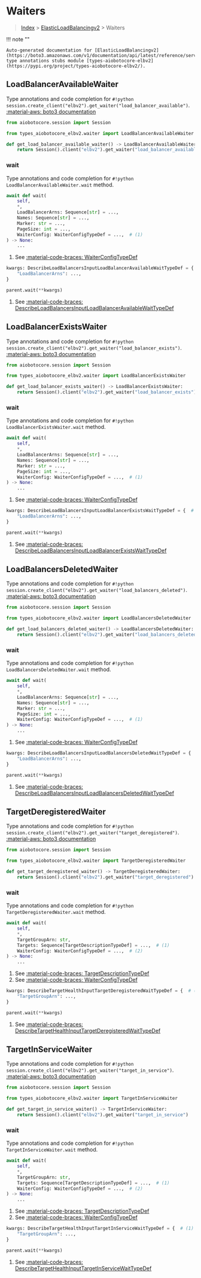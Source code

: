 # Waiters

> [Index](../README.md) > [ElasticLoadBalancingv2](./README.md) > Waiters

!!! note ""

    Auto-generated documentation for [ElasticLoadBalancingv2](https://boto3.amazonaws.com/v1/documentation/api/latest/reference/services/elbv2.html#ElasticLoadBalancingv2)
    type annotations stubs module [types-aiobotocore-elbv2](https://pypi.org/project/types-aiobotocore-elbv2/).

## LoadBalancerAvailableWaiter

Type annotations and code completion for `#!python session.create_client("elbv2").get_waiter("load_balancer_available")`.
[:material-aws: boto3 documentation](https://boto3.amazonaws.com/v1/documentation/api/latest/reference/services/elbv2.html#ElasticLoadBalancingv2.Waiter.LoadBalancerAvailable)

```python title="Usage example"
from aiobotocore.session import Session

from types_aiobotocore_elbv2.waiter import LoadBalancerAvailableWaiter

def get_load_balancer_available_waiter() -> LoadBalancerAvailableWaiter:
    return Session().client("elbv2").get_waiter("load_balancer_available")
```


### wait

Type annotations and code completion for `#!python LoadBalancerAvailableWaiter.wait` method.

```python title="Method definition"
await def wait(
    self,
    *,
    LoadBalancerArns: Sequence[str] = ...,
    Names: Sequence[str] = ...,
    Marker: str = ...,
    PageSize: int = ...,
    WaiterConfig: WaiterConfigTypeDef = ...,  # (1)
) -> None:
    ...
```

1. See [:material-code-braces: WaiterConfigTypeDef](./type_defs.md#waiterconfigtypedef) 


```python title="Usage example with kwargs"
kwargs: DescribeLoadBalancersInputLoadBalancerAvailableWaitTypeDef = {  # (1)
    "LoadBalancerArns": ...,
}

parent.wait(**kwargs)
```

1. See [:material-code-braces: DescribeLoadBalancersInputLoadBalancerAvailableWaitTypeDef](./type_defs.md#describeloadbalancersinputloadbalanceravailablewaittypedef) 
## LoadBalancerExistsWaiter

Type annotations and code completion for `#!python session.create_client("elbv2").get_waiter("load_balancer_exists")`.
[:material-aws: boto3 documentation](https://boto3.amazonaws.com/v1/documentation/api/latest/reference/services/elbv2.html#ElasticLoadBalancingv2.Waiter.LoadBalancerExists)

```python title="Usage example"
from aiobotocore.session import Session

from types_aiobotocore_elbv2.waiter import LoadBalancerExistsWaiter

def get_load_balancer_exists_waiter() -> LoadBalancerExistsWaiter:
    return Session().client("elbv2").get_waiter("load_balancer_exists")
```


### wait

Type annotations and code completion for `#!python LoadBalancerExistsWaiter.wait` method.

```python title="Method definition"
await def wait(
    self,
    *,
    LoadBalancerArns: Sequence[str] = ...,
    Names: Sequence[str] = ...,
    Marker: str = ...,
    PageSize: int = ...,
    WaiterConfig: WaiterConfigTypeDef = ...,  # (1)
) -> None:
    ...
```

1. See [:material-code-braces: WaiterConfigTypeDef](./type_defs.md#waiterconfigtypedef) 


```python title="Usage example with kwargs"
kwargs: DescribeLoadBalancersInputLoadBalancerExistsWaitTypeDef = {  # (1)
    "LoadBalancerArns": ...,
}

parent.wait(**kwargs)
```

1. See [:material-code-braces: DescribeLoadBalancersInputLoadBalancerExistsWaitTypeDef](./type_defs.md#describeloadbalancersinputloadbalancerexistswaittypedef) 
## LoadBalancersDeletedWaiter

Type annotations and code completion for `#!python session.create_client("elbv2").get_waiter("load_balancers_deleted")`.
[:material-aws: boto3 documentation](https://boto3.amazonaws.com/v1/documentation/api/latest/reference/services/elbv2.html#ElasticLoadBalancingv2.Waiter.LoadBalancersDeleted)

```python title="Usage example"
from aiobotocore.session import Session

from types_aiobotocore_elbv2.waiter import LoadBalancersDeletedWaiter

def get_load_balancers_deleted_waiter() -> LoadBalancersDeletedWaiter:
    return Session().client("elbv2").get_waiter("load_balancers_deleted")
```


### wait

Type annotations and code completion for `#!python LoadBalancersDeletedWaiter.wait` method.

```python title="Method definition"
await def wait(
    self,
    *,
    LoadBalancerArns: Sequence[str] = ...,
    Names: Sequence[str] = ...,
    Marker: str = ...,
    PageSize: int = ...,
    WaiterConfig: WaiterConfigTypeDef = ...,  # (1)
) -> None:
    ...
```

1. See [:material-code-braces: WaiterConfigTypeDef](./type_defs.md#waiterconfigtypedef) 


```python title="Usage example with kwargs"
kwargs: DescribeLoadBalancersInputLoadBalancersDeletedWaitTypeDef = {  # (1)
    "LoadBalancerArns": ...,
}

parent.wait(**kwargs)
```

1. See [:material-code-braces: DescribeLoadBalancersInputLoadBalancersDeletedWaitTypeDef](./type_defs.md#describeloadbalancersinputloadbalancersdeletedwaittypedef) 
## TargetDeregisteredWaiter

Type annotations and code completion for `#!python session.create_client("elbv2").get_waiter("target_deregistered")`.
[:material-aws: boto3 documentation](https://boto3.amazonaws.com/v1/documentation/api/latest/reference/services/elbv2.html#ElasticLoadBalancingv2.Waiter.TargetDeregistered)

```python title="Usage example"
from aiobotocore.session import Session

from types_aiobotocore_elbv2.waiter import TargetDeregisteredWaiter

def get_target_deregistered_waiter() -> TargetDeregisteredWaiter:
    return Session().client("elbv2").get_waiter("target_deregistered")
```


### wait

Type annotations and code completion for `#!python TargetDeregisteredWaiter.wait` method.

```python title="Method definition"
await def wait(
    self,
    *,
    TargetGroupArn: str,
    Targets: Sequence[TargetDescriptionTypeDef] = ...,  # (1)
    WaiterConfig: WaiterConfigTypeDef = ...,  # (2)
) -> None:
    ...
```

1. See [:material-code-braces: TargetDescriptionTypeDef](./type_defs.md#targetdescriptiontypedef) 
2. See [:material-code-braces: WaiterConfigTypeDef](./type_defs.md#waiterconfigtypedef) 


```python title="Usage example with kwargs"
kwargs: DescribeTargetHealthInputTargetDeregisteredWaitTypeDef = {  # (1)
    "TargetGroupArn": ...,
}

parent.wait(**kwargs)
```

1. See [:material-code-braces: DescribeTargetHealthInputTargetDeregisteredWaitTypeDef](./type_defs.md#describetargethealthinputtargetderegisteredwaittypedef) 
## TargetInServiceWaiter

Type annotations and code completion for `#!python session.create_client("elbv2").get_waiter("target_in_service")`.
[:material-aws: boto3 documentation](https://boto3.amazonaws.com/v1/documentation/api/latest/reference/services/elbv2.html#ElasticLoadBalancingv2.Waiter.TargetInService)

```python title="Usage example"
from aiobotocore.session import Session

from types_aiobotocore_elbv2.waiter import TargetInServiceWaiter

def get_target_in_service_waiter() -> TargetInServiceWaiter:
    return Session().client("elbv2").get_waiter("target_in_service")
```


### wait

Type annotations and code completion for `#!python TargetInServiceWaiter.wait` method.

```python title="Method definition"
await def wait(
    self,
    *,
    TargetGroupArn: str,
    Targets: Sequence[TargetDescriptionTypeDef] = ...,  # (1)
    WaiterConfig: WaiterConfigTypeDef = ...,  # (2)
) -> None:
    ...
```

1. See [:material-code-braces: TargetDescriptionTypeDef](./type_defs.md#targetdescriptiontypedef) 
2. See [:material-code-braces: WaiterConfigTypeDef](./type_defs.md#waiterconfigtypedef) 


```python title="Usage example with kwargs"
kwargs: DescribeTargetHealthInputTargetInServiceWaitTypeDef = {  # (1)
    "TargetGroupArn": ...,
}

parent.wait(**kwargs)
```

1. See [:material-code-braces: DescribeTargetHealthInputTargetInServiceWaitTypeDef](./type_defs.md#describetargethealthinputtargetinservicewaittypedef) 
